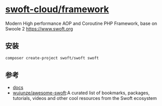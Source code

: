 # [swoft-cloud/framework](https://github.com/swoft-cloud/framework)

Modern High performance AOP and Coroutine PHP Framework, base on Swoole 2 https://www.swoft.org

## 安装

```sh
composer create-project swoft/swoft swoft
```

## 参考

* [docs](http://doc.swoft.org/)
* [wujunze/awesome-swoft](https://github.com/wujunze/awesome-swoft):A curated list of bookmarks, packages, tutorials, videos and other cool resources from the Swoft ecosystem
